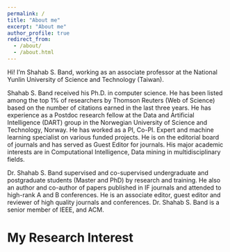 ```yaml
---
permalink: /
title: "About me"
excerpt: "About me"
author_profile: true
redirect_from: 
  - /about/
  - /about.html
---
```


Hi! I’m Shahab S. Band, working as an associate professor at the National Yunlin University of Science and Technology (Taiwan). 


Shahab S. Band received his Ph.D. in computer science. He has been listed among the top 1% of researchers by Thomson Reuters (Web of Science) based on the number of citations earned in the last three years. He has experience as a Postdoc research fellow at the Data and Artificial Intelligence (DART) group in the Norwegian University of Science and Technology, Norway. He has worked as a PI, Co-PI. Expert and machine learning specialist on various funded projects. He is on the editorial board of journals and has served as Guest Editor for journals. His major academic interests are in Computational Intelligence, Data mining in multidisciplinary fields.

Dr. Shahab S. Band supervised and co-supervised undergraduate and postgraduate students (Master and PhD) by research and training. He also an author and co-author of papers published in IF journals and attended to high-rank A and B conferences. He is an associate editor, guest editor and reviewer of high quality journals and conferences. Dr. Shahab S. Band is a senior member of IEEE, and ACM.

My Research Interest
======
